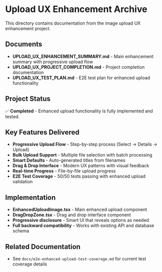 # Upload UX Enhancement Archive

This directory contains documentation from the image upload UX enhancement project.

## Documents

- **UPLOAD_UX_ENHANCEMENT_SUMMARY.md** - Main enhancement summary with progressive upload flow
- **UPLOAD_UX_PROJECT_COMPLETION.md** - Project completion documentation
- **UPLOAD_UX_TEST_PLAN.md** - E2E test plan for enhanced upload functionality

## Project Status
✅ **Completed** - Enhanced upload functionality is fully implemented and tested.

## Key Features Delivered
- **Progressive Upload Flow** - Step-by-step process (Select → Details → Upload)
- **Bulk Upload Support** - Multiple file selection with batch processing
- **Smart Defaults** - Auto-generated titles from filenames
- **Drag & Drop Interface** - Modern UX patterns with visual feedback
- **Real-time Progress** - File-by-file upload progress
- **E2E Test Coverage** - 50/50 tests passing with enhanced upload validation

## Implementation
- **EnhancedUploadImage.tsx** - Main enhanced upload component
- **DragDropZone.tsx** - Drag and drop interface component  
- **Progressive disclosure** - Smart UI that reveals options as needed
- **Full backward compatibility** - Works with existing API and database schema

## Related Documentation
- See `docs/e2e-enhanced-upload-test-coverage.md` for current test coverage details
